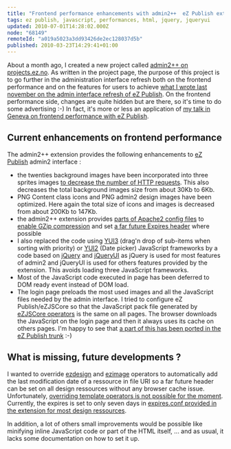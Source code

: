 ```yaml
---
title: "Frontend performance enhancements with admin2++  eZ Publish extension"
tags: ez publish, javascript, performances, html, jquery, jqueryui
updated: 2010-07-01T14:28:02.000Z
node: "68149"
remoteId: "a019a5023a3dd93426de2ec128037d5b"
published: 2010-03-23T14:29:41+01:00
---
```


About a month ago, I created a new project called [admin2++ on projects.ez.no](http://projects.ez.no/admin2pp). As written in the project page, the purpose of this project is to go further in the administration interface refresh both on the frontend performance and on the features for users to achieve [what I wrote last november on the admin interface refresh of eZ Publish](/post/some-thougths-about-the-admin-interface-refresh-of-ez-publish). On the frontend performance side, changes are quite hidden but are there, so it's time to do some advertising :-) In fact, it's more or less an application of [my talk in Geneva on frontend performance with eZ Publish](/post/frontend-performance-with-ez-publish-slides-are-online).


## Current enhancements on frontend performance


The admin2++ extension provides the following enhancements to [eZ Publish](/tag/ez-publish) admin2 interface :

* the twenties background images have been incorporated into three sprites images [to decrease the number of HTTP requests](/post/optimiser-son-site-limiter-le-nombre-de-requetes-http). This also decreases the total background images size from about 30Kb to 6Kb.
* PNG Content class icons and PNG admin2 design images have been optimized. Here again the total size of icons and images is decreased from about 200Kb to 147Kb.
* the admin2++ extension provides [parts of Apache2 config files](http://svn.projects.ez.no/admin2pp/trunk/extension/admin2pp/doc/apache2/) to [enable GZip compression](/post/optimiser-son-site-sous-ubuntu-et-ailleurs-compresser-avec-gzip) and set [a far future Expires header](/post/optimiser-son-site-sous-ubuntu-configurer-l-en-tete-expires) where possible
* I also replaced the code using [YUI3](http://developer.yahoo.com/yui/3/) (drag'n drop of sub-items when sorting with priority) or [YUI2](http://developer.yahoo.com/yui/2/) (Date picker) JavaScript frameworks by a code based on [jQuery](http://jquery.com/) and [jQueryUI](http://jqueryui.com/) as jQuery is used for most features of admin2 and jQueryUI is used for others features provided by the extension. This avoids loading three JavaScript frameworks.
* Most of the JavaScript code executed in page has been deferred to DOM ready event instead of DOM load.
* The login page preloads the most used images and all the JavaScript files needed by the admin interface. I tried to configure eZ Publish/eZJSCore so that the JavaScript pack file generated by [eZJSCore operators](http://share.ez.no/articles/ez-publish/ezjscore-ez-publish-javascript-and-ajax-framework/) is the same on all pages. The browser downloads the JavaScript on the login page and then it always uses its cache on others pages. I'm happy to see that [a part of this has been ported in the eZ Publish trunk](http://pubsvn.ez.no/websvn2/revision.php?repname=nextgen&amp;path=/trunk/&amp;rev=25019) :-)

## What is missing, future developments ?


I wanted to override [ezdesign](http://ez.no/doc/ez_publish/technical_manual/4_x/reference/template_operators/urls/ezdesign) and [ezimage](http://ez.no/doc/ez_publish/technical_manual/4_x/reference/template_operators/urls/ezimage) operators to automatically add the last modification date of a ressource in file URI so a far future header can be set on all design ressources without any browser cache issue. Unfortunately, [overriding template operators is not possible for the moment](http://issues.ez.no/16265). Currently, the expires is set to only seven days in [expires.conf provided in the extension for most design ressources](http://websvn.projects.ez.no/wsvn/admin2pp/trunk/extension/admin2pp/doc/apache2/expires.conf).


In addition, a lot of others small improvements would be possible like minifying inline JavaScript code or part of the HTML itself, ... and as usual, it lacks some documentation on how to set it up.

